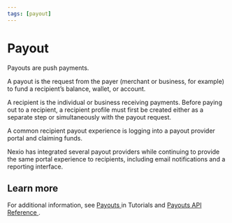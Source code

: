 ```yaml
---
tags: [payout]
---
```

# Payout
Payouts are push payments.

A payout is the request from the payer (merchant or business, for example) to fund a recipient’s balance, wallet, or account.

A recipient is the individual or business receiving payments. Before paying out to a recipient, a recipient profile must first be created either as a separate step or simultaneously with the payout request.

A common recipient payout experience is logging into a payout provider portal and claiming funds. 

Nexio has integrated several payout providers while continuing to provide the same portal experience to recipients, including email notifications and a reporting interface.

## Learn more
For additional information, see [Payouts <i role="img" aria-hidden="true" class="sl-icon far fa-external-link-alt fa-xs"></i>](https://docs-beta.nexiopay.com/docs/tutorials/docs/payout/payouts.md) in Tutorials and [Payouts API Reference <i role="img" aria-hidden="true" class="sl-icon far fa-external-link-alt fa-xs"></i>](https://docs-beta.nexiopay.com/docs/api-reference/reference/payouts.json).